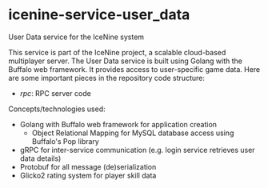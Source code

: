 # icenine-service-user_data
User Data service for the IceNine system

This service is part of the IceNine project, a scalable cloud-based multiplayer server. The User Data service is built using Golang with the Buffalo web framework. It provides access to user-specific game data. Here are some important pieces in the repository code structure:
- *rpc*: RPC server code

Concepts/technologies used:
- Golang with Buffalo web framework for application creation
	- Object Relational Mapping for MySQL database access using Buffalo's Pop library
- gRPC for inter-service communication (e.g. login service retrieves user data details)
- Protobuf for all message (de)serialization
- Glicko2 rating system for player skill data
